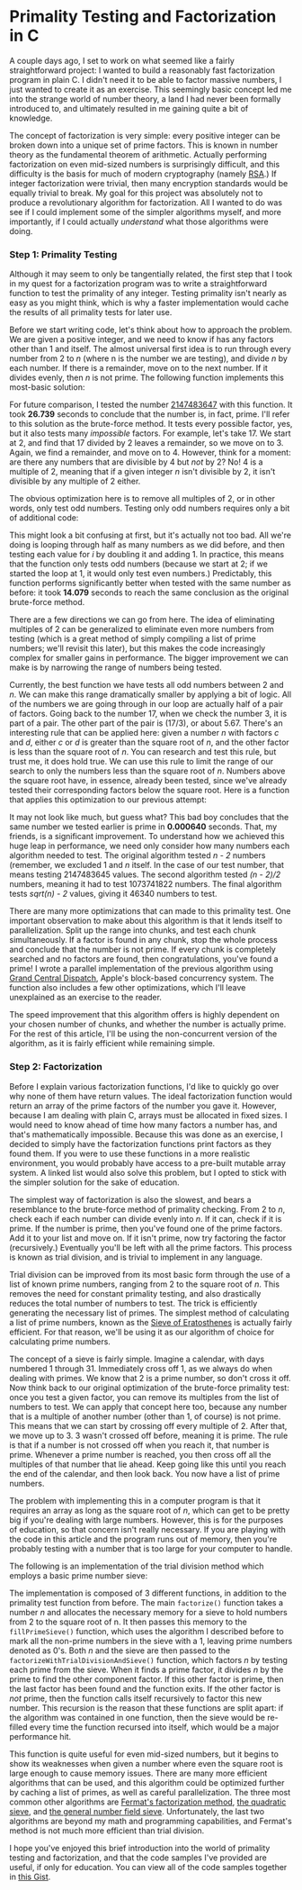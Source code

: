# Primality Testing and Factorization in C #

A couple days ago, I set to work on what seemed like a fairly straightforward project: I wanted to build a reasonably fast factorization program in plain C. I didn't need it to be able to factor massive numbers, I just wanted to create it as an exercise. This seemingly basic concept led me into the strange world of number theory, a land I had never been formally introduced to, and ultimately resulted in me gaining quite a bit of knowledge.  

The concept of factorization is very simple: every positive integer can be broken down into a unique set of prime factors. This is known in number theory as the fundamental theorem of arithmetic. Actually performing factorization on even mid-sized numbers is surprisingly difficult, and this difficulty is the basis for much of modern cryptography (namely [RSA][].) If integer factorization were trivial, then many encryption standards would be equally trivial to break. My goal for this project was absolutely not to produce a revolutionary algorithm for factorization. All I wanted to do was see if I could implement some of the simpler algorithms myself, and more importantly, if I could actually *understand* what those algorithms were doing.  

### Step 1: Primality Testing ###

Although it may seem to only be tangentially related, the first step that I took in my quest for a factorization program was to write a straightforward function to test the primality of any integer. Testing primality isn't nearly as easy as you might think, which is why a faster implementation would cache the results of all primality tests for later use.  

Before we start writing code, let's think about how to approach the problem. We are given a positive integer, and we need to know if has any factors other than 1 and itself. The almost universal first idea is to run through every number from 2 to *n* (where n is the number we are testing), and divide *n* by each number. If there is a remainder, move on to the next number. If it divides evenly, then *n* is not prime. The following function implements this most-basic solution:  

<script src="https://gist.github.com/1587394.js?file=Brute%20Force%20Primality%20Test.c"></script>

For future comparison, I tested the number [2147483647][] with this function. It took **26.739** seconds to conclude that the number is, in fact, prime. I'll refer to this solution as the brute-force method. It tests every possible factor, yes, but it also tests many *impossible* factors. For example, let's take 17. We start at 2, and find that 17 divided by 2 leaves a remainder, so we move on to 3. Again, we find a remainder, and move on to 4. However, think for a moment: are there any numbers that are divisible by 4 but *not* by 2? No! 4 is a multiple of 2, meaning that if a given integer *n* isn't divisible by 2, it isn't divisible by any multiple of 2 either.  

The obvious optimization here is to remove all multiples of 2, or in other words, only test odd numbers. Testing only odd numbers requires only a bit of additional code:  

<script src="https://gist.github.com/1587394.js?file=Primality%20Test%20With%20Only%20Odds.c"></script>

This might look a bit confusing at first, but it's actually not too bad. All we're doing is looping through half as many numbers as we did before, and then testing each value for *i* by doubling it and adding 1. In practice, this means that the function only tests odd numbers (because we start at 2; if we started the loop at 1, it would only test even numbers.) Predictably, this function performs significantly better when tested with the same number as before: it took **14.079** seconds to reach the same conclusion as the original brute-force method.  

There are a few directions we can go from here. The idea of eliminating multiples of 2 can be generalized to eliminate even more numbers from testing (which is a great method of simply compiling a list of prime numbers; we'll revisit this later), but this makes the code increasingly complex for smaller gains in performance. The bigger improvement we can make is by narrowing the range of numbers being tested.  

Currently, the best function we have tests all odd numbers between 2 and *n*. We can make this range dramatically smaller by applying a bit of logic. All of the numbers we are going through in our loop are actually half of a pair of factors. Going back to the number 17, when we check the number 3, it is part of a pair. The other part of the pair is (17/3), or about 5.67. There's an interesting rule that can be applied here: given a number *n* with factors *c* and *d*, either *c* or *d* is greater than the square root of *n*, and the other factor is less than the square root of *n*. You can research and test this rule, but trust me, it does hold true. We can use this rule to limit the range of our search to only the numbers less than the square root of *n*. Numbers above the square root have, in essence, already been tested, since we've already tested their corresponding factors below the square root. Here is a function that applies this optimization to our previous attempt:  

<script src="https://gist.github.com/1587394.js?file=Primality%20Test%20With%20Only%20Odds%20and%20Sqrt%20Limit.c"></script>

It may not look like much, but guess what? This bad boy concludes that the same number we tested earlier is prime in **0.000640** seconds. That, my friends, is a significant improvement. To understand how we achieved this huge leap in performance, we need only consider how many numbers each algorithm needed to test. The original algorithm tested *n - 2* numbers (remember, we excluded 1 and *n* itself. In the case of our test number, that means testing 2147483645 values. The second algorithm tested *(n - 2)/2* numbers, meaning it had to test 1073741822 numbers. The final algorithm tests *sqrt(n) - 2* values, giving it 46340 numbers to test.  

There are many more optimizations that can made to this primality test. One important observation to make about this algorithm is that it lends itself to parallelization. Split up the range into chunks, and test each chunk simultaneously. If a factor is found in any chunk, stop the whole process and conclude that the number is not prime. If every chunk is completely searched and no factors are found, then congratulations, you've found a prime! I wrote a  parallel implementation of the previous algorithm using [Grand Central Dispatch][GCD], Apple's block-based concurrency system. The function also includes a few other optimizations, which I'll leave unexplained as an exercise to the reader.  

<script src="https://gist.github.com/1587394.js?file=Concurrent%20Primality%20Test%20With%20Only%20Odds%20and%20Sqrt%20Limit.c"></script>

The speed improvement that this algorithm offers is highly dependent on your chosen number of chunks, and whether the number is actually prime. For the rest of this article, I'll be using the non-concurrent version of the algorithm, as it is fairly efficient while remaining simple.  

### Step 2: Factorization ###

Before I explain various factorization functions, I'd like to quickly go over why none of them have return values. The ideal factorization function would return an array of the prime factors of the number you gave it. However, because I am dealing with plain C, arrays must be allocated in fixed sizes. I would need to know ahead of time how many factors a number has, and that's mathematically impossible. Because this was done as an exercise, I decided to simply have the factorization functions print factors as they found them. If you were to use these functions in a more realistic environment, you would probably have access to a pre-built mutable array system. A linked list would also solve this problem, but I opted to stick with the simpler solution for the sake of education.  

The simplest way of factorization is also the slowest, and bears a resemblance to the brute-force method of primality checking. From 2 to *n*, check each if each number can divide evenly into *n*. If it can, check if it is prime. If the number is prime, then you've found one of the prime factors. Add it to your list and move on. If it isn't prime, now try factoring the factor (recursively.) Eventually you'll be left with all the prime factors. This process is known as trial division, and is trivial to implement in any language.  

Trial division can be improved from its most basic form through the use of a list of known prime numbers, ranging from 2 to the square root of *n*. This removes the need for constant primality testing, and also drastically reduces the total number of numbers to test. The trick is efficiently generating the necessary list of primes. The simplest method of calculating a list of prime numbers, known as the [Sieve of Eratosthenes][] is actually fairly efficient. For that reason, we'll be using it as our algorithm of choice for calculating prime numbers.  

The concept of a sieve is fairly simple. Imagine a calendar, with days numbered 1 through 31. Immediately cross off 1, as we always do when dealing with primes. We know that 2 is a prime number, so don't cross it off. Now think back to our original optimization of the brute-force primality test: once you test a given factor, you can remove its multiples from the list of numbers to test. We can apply that concept here too, because any number that is a multiple of another number (other than 1, of course) is not prime. This means that we can start by crossing off every multiple of 2. After that, we move up to 3. 3 wasn't crossed off before, meaning it is prime. The rule is that if a number is not crossed off when you reach it, that number is prime. Whenever a prime number is reached, you then cross off all the multiples of that number that lie ahead. Keep going like this until you reach the end of the calendar, and then look back. You now have a list of prime numbers.  

The problem with implementing this in a computer program is that it requires an array as long as the square root of *n*, which can get to be pretty big if you're dealing with large numbers. However, this is for the purposes of education, so that concern isn't really necessary. If you are playing with the code in this article and the program runs out of memory, then you're probably testing with a number that is too large for your computer to handle.  

The following is an implementation of the trial division method which employs a basic prime number sieve:

<script src="https://gist.github.com/1587394.js?file=Trial%20Division%20Factorization%20using%20Prime%20Sieve.c"></script>

The implementation is composed of 3 different functions, in addition to the primality test function from before. The main `factorize()` function takes a number *n* and allocates the necessary memory for a sieve to hold numbers from  2 to the square root of n. It then passes this memory to the `fillPrimeSieve()` function, which uses the algorithm I described before to mark all the non-prime numbers in the sieve with a 1, leaving prime numbers denoted as 0's. Both *n* and the sieve are then passed to the `factorizeWithTrialDivisionAndSieve()` function, which factors *n* by testing each prime from the sieve. When it finds a prime factor, it divides *n* by the prime to find the other component factor. If this other factor is prime, then the last factor has been found and the function exits. If the other factor is *not* prime, then the function calls itself recursively to factor this new number. This recursion is the reason that these functions are split apart: if the algorithm was contained in one function, then the sieve would be re-filled every time the function recursed into itself, which would be a major performance hit.  

This function is quite useful for even mid-sized numbers, but it begins to show its weaknesses when given a number where even the square root is large enough to cause memory issues. There are many more efficient algorithms that can be used, and this algorithm could be optimized further by caching a list of primes, as well as careful parallelization. The three most common other algorithms are [Fermat's factorization method][Fermat's method], [the quadratic sieve][Quadratic sieve], and [the general number field sieve][GNFS]. Unfortunately, the last two algorithms are beyond my math and programming capabilities, and Fermat's method is not much more efficient than trial division.  

I hope you've enjoyed this brief introduction into the world of primality testing and factorization, and that the code samples I've provided are useful, if only for education. You can view all of the code samples together in [this Gist][Gist].

[RSA]: http://en.wikipedia.org/wiki/RSA_(algorithm)
[2147483647]: http://en.wikipedia.org/wiki/2147483647 "Eighth Mersenne Prime"
[GCD]: http://developer.apple.com/library/mac/#documentation/Performance/Reference/GCD_libdispatch_Ref/Reference/reference.html
[Sieve of Eratosthenes]: http://en.wikipedia.org/wiki/Sieve_of_Eratosthenes
[Fermat's method]: http://en.wikipedia.org/wiki/Fermat%27s_factorization_method
[Quadratic sieve]: http://en.wikipedia.org/wiki/Quadratic_sieve
[GNFS]: http://en.wikipedia.org/wiki/General_number_field_sieve
[Gist]: https://gist.github.com/1587394